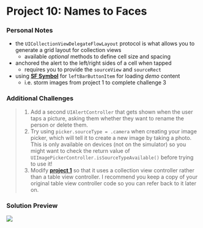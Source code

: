 # Project 10: Names to Faces

### Personal Notes
- the `UICollectionViewDelegateFlowLayout` protocol is what allows you to generate a grid layout for collection views
    - available _optional_ methods to define cell size and spacing
- anchored the alert to the left/right sides of a cell when tapped
    - requires you to provide the `sourceView` and `sourceRect`
- using [**SF Symbol**](https://developer.apple.com/design/human-interface-guidelines/sf-symbols/overview/) for `leftBarButtonItem` for loading _demo_ content
    - i.e. storm images from project 1 to complete challenge 3

### Additional Challenges
> 1. Add a second `UIAlertController` that gets shown when the user taps a picture, asking them whether they want to rename the person or delete them.
> 2. Try using `picker.sourceType = .camera` when creating your image picker, which will tell it to create a new image by taking a photo. This is only available on devices (not on the simulator) so you might want to check the return value of `UIImagePickerController.isSourceTypeAvailable()` before trying to use it!
> 3. Modify [**project 1**](https://github.com/seventhaxis/hacking-with-ios/tree/master/projects/p01.storm-viewer/) so that it uses a collection view controller rather than a table view controller. I recommend you keep a copy of your original table view controller code so you can refer back to it later on.

### Solution Preview
<img src="https://user-images.githubusercontent.com/4438390/185703435-45505313-88d7-4f2a-8c88-9432fd2487e9.png">
